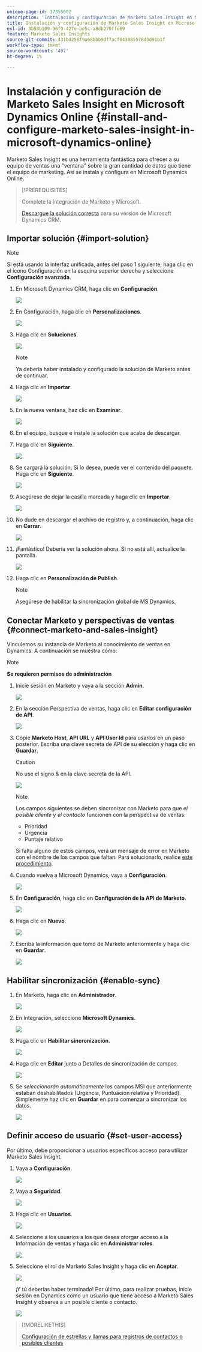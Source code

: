 ```yaml
---
unique-page-id: 37355602
description: 'Instalación y configuración de Marketo Sales Insight en Microsoft Dynamics Online: documentos de Marketo, documentación del producto'
title: Instalación y configuración de Marketo Sales Insight en Microsoft Dynamics Online
exl-id: 3b58b109-96f9-427e-be5c-a8db270ffe69
feature: Marketo Sales Insights
source-git-commit: 431bd258f9a68bbb9df7acf043085578d3d91b1f
workflow-type: tm+mt
source-wordcount: '497'
ht-degree: 1%

---
```


# Instalación y configuración de Marketo Sales Insight en Microsoft Dynamics Online {#install-and-configure-marketo-sales-insight-in-microsoft-dynamics-online}

Marketo Sales Insight es una herramienta fantástica para ofrecer a su equipo de ventas una &quot;ventana&quot; sobre la gran cantidad de datos que tiene el equipo de marketing. Así se instala y configura en Microsoft Dynamics Online.

>[!PREREQUISITES]
>
>Complete la integración de Marketo y Microsoft.
>
>[Descargue la solución correcta](/help/marketo/product-docs/marketo-sales-insight/msi-for-microsoft-dynamics/installing/download-the-marketo-sales-insight-solution-for-microsoft-dynamics.md) para su versión de Microsoft Dynamics CRM.

## Importar solución {#import-solution}

>[!NOTE]
>
>Si está usando la interfaz unificada, antes del paso 1 siguiente, haga clic en el icono Configuración en la esquina superior derecha y seleccione **Configuración avanzada**.

1. En Microsoft Dynamics CRM, haga clic en **Configuración**.

   ![](assets/image2014-12-12-9-3a4-3a56-1.png)

1. En Configuración, haga clic en **Personalizaciones**.

   ![](assets/image2015-4-29-14-3a22-3a1-1.png)

1. Haga clic en **Soluciones**.

   ![](assets/image2014-12-12-9-3a5-3a17-1.png)

   >[!NOTE]
   >
   >Ya debería haber instalado y configurado la solución de Marketo antes de continuar.

1. Haga clic en **Importar**.

   ![](assets/image2014-12-12-9-3a5-3a27-1.png)

1. En la nueva ventana, haz clic en **Examinar**.

   ![](assets/image2014-12-12-9-3a5-3a36-1.png)

1. En el equipo, busque e instale la solución que acaba de descargar.

1. Haga clic en **Siguiente**.

   ![](assets/seven.png)

1. Se cargará la solución. Si lo desea, puede ver el contenido del paquete. Haga clic en **Siguiente**.

   ![](assets/image2014-12-12-9-3a6-3a10-1.png)

1. Asegúrese de dejar la casilla marcada y haga clic en **Importar**.

   ![](assets/image2014-12-12-9-3a6-3a19-1.png)

1. No dude en descargar el archivo de registro y, a continuación, haga clic en **Cerrar**.

   ![](assets/image2014-12-12-9-3a6-3a29-1.png)

1. ¡Fantástico! Debería ver la solución ahora. Si no está allí, actualice la pantalla.

   ![](assets/eleven.png)

1. Haga clic en **Personalización de Publish**.

   >[!NOTE]
   >
   >Asegúrese de habilitar la sincronización global de MS Dynamics.

## Conectar Marketo y perspectivas de ventas {#connect-marketo-and-sales-insight}

Vinculemos su instancia de Marketo al conocimiento de ventas en Dynamics. A continuación se muestra cómo:

>[!NOTE]
>
>**Se requieren permisos de administración**

1. Inicie sesión en Marketo y vaya a la sección **Admin**.

   ![](assets/image2014-12-12-9-3a6-3a50-1.png)

1. En la sección Perspectiva de ventas, haga clic en **Editar configuración de API**.

   ![](assets/image2014-12-12-9-3a7-3a0-1.png)

1. Copie **Marketo Host**, **API URL** y **API User Id** para usarlos en un paso posterior. Escriba una clave secreta de API de su elección y haga clic en **Guardar**.

   >[!CAUTION]
   >
   >No use el signo &amp; en la clave secreta de la API.

   ![](assets/image2014-12-12-9-3a7-3a9-1.png)

   >[!NOTE]
   >
   >Los campos siguientes se deben sincronizar con Marketo para que _el posible cliente y el contacto_ funcionen con la perspectiva de ventas:
   >
   >* Prioridad
   >* Urgencia
   >* Puntaje relativo
   >
   >Si falta alguno de estos campos, verá un mensaje de error en Marketo con el nombre de los campos que faltan. Para solucionarlo, realice [este procedimiento](/help/marketo/product-docs/marketo-sales-insight/msi-for-microsoft-dynamics/setting-up-and-using/required-fields-for-syncing-marketo-with-dynamics.md).

1. Cuando vuelva a Microsoft Dynamics, vaya a **Configuración**.

   ![](assets/image2014-12-12-9-3a7-3a25-1.png)

1. En **Configuración**, haga clic en **Configuración de la API de Marketo**.

   ![](assets/image2014-12-12-9-3a7-3a34-1.png)

1. Haga clic en **Nuevo**.

   ![](assets/image2014-12-12-9-3a8-3a8-1.png)

1. Escriba la información que tomó de Marketo anteriormente y haga clic en **Guardar**.

   ![](assets/image2014-12-12-9-3a8-3a17-1.png)

## Habilitar sincronización {#enable-sync}

1. En Marketo, haga clic en **Administrador**.

   ![](assets/enable-one.png)

1. En Integración, seleccione **Microsoft Dynamics**.

   ![](assets/enable-two.png)

1. Haga clic en **Habilitar sincronización**.

   ![](assets/enable-three.png)

1. Haga clic en **Editar** junto a Detalles de sincronización de campos.

   ![](assets/enable-four.png)

1. Se _seleccionarán automáticamente_ los campos MSI que anteriormente estaban deshabilitados (Urgencia, Puntuación relativa y Prioridad). Simplemente haz clic en **Guardar** en para comenzar a sincronizar los datos.

   ![](assets/enable-five.png)

## Definir acceso de usuario {#set-user-access}

Por último, debe proporcionar a usuarios específicos acceso para utilizar Marketo Sales Insight.

1. Vaya a **Configuración**.

   ![](assets/image2014-12-12-9-3a8-3a34-1.png)

1. Vaya a **Seguridad**.

   ![](assets/image2015-4-29-14-3a56-3a33-1.png)

1. Haga clic en **Usuarios**.

   ![](assets/image2015-4-29-14-3a57-3a46-1.png)

1. Seleccione a los usuarios a los que desea otorgar acceso a la Información de ventas y haga clic en **Administrar roles**.

   ![](assets/image2015-4-29-14-3a59-3a31-1.png)

1. Seleccione el rol de Marketo Sales Insight y haga clic en **Aceptar**.

   ![](assets/image2014-12-12-9-3a9-3a22-1.png)

   ¡Y tú deberías haber terminado! Por último, para realizar pruebas, inicie sesión en Dynamics como un usuario que tiene acceso a Marketo Sales Insight y observe a un posible cliente o contacto.

   ![](assets/image2015-4-29-15-3a2-3a27-1.png)

>[!MORELIKETHIS]
>
>[Configuración de estrellas y llamas para registros de contactos o posibles clientes](/help/marketo/product-docs/marketo-sales-insight/msi-for-microsoft-dynamics/setting-up-and-using/setting-up-stars-and-flames-for-lead-contact-records.md)
